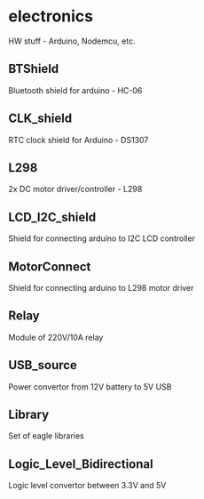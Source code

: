 # electronics
HW stuff - Arduino, Nodemcu, etc.

## BTShield
Bluetooth shield for arduino - HC-06

## CLK_shield
RTC clock shield for Arduino - DS1307

## L298
2x DC motor driver/controller - L298

## LCD_I2C_shield
Shield for connecting arduino to I2C LCD controller  

## MotorConnect
Shield for connecting arduino to L298 motor driver

## Relay
Module of 220V/10A relay

## USB_source
Power convertor from 12V battery to 5V USB

## Library
Set of eagle libraries

## Logic_Level_Bidirectional
Logic level convertor between 3.3V and 5V